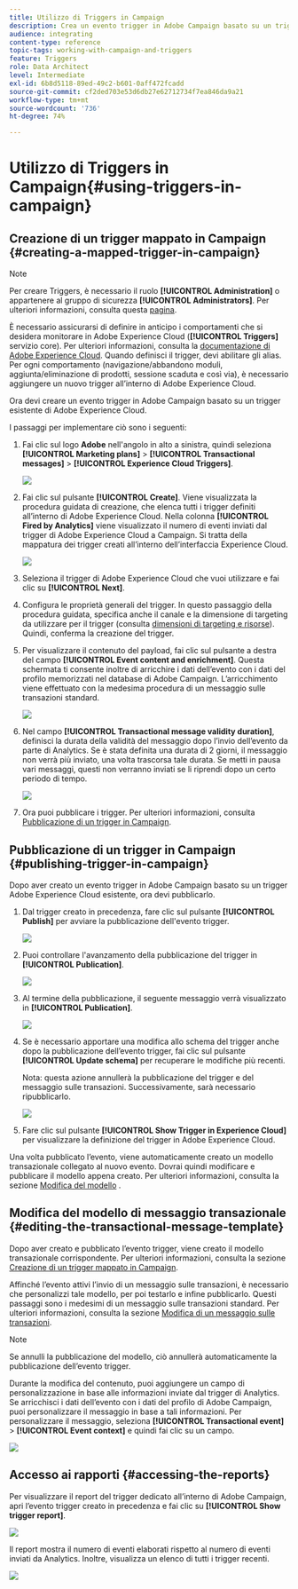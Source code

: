 ```yaml
---
title: Utilizzo di Triggers in Campaign
description: Crea un evento trigger in Adobe Campaign basato su un trigger Adobe Experience Cloud esistente.
audience: integrating
content-type: reference
topic-tags: working-with-campaign-and-triggers
feature: Triggers
role: Data Architect
level: Intermediate
exl-id: 6b8d5118-89ed-49c2-b601-0aff472fcadd
source-git-commit: cf2ded703e53d6db27e62712734f7ea846da9a21
workflow-type: tm+mt
source-wordcount: '736'
ht-degree: 74%

---
```


# Utilizzo di Triggers in Campaign{#using-triggers-in-campaign}

## Creazione di un trigger mappato in Campaign {#creating-a-mapped-trigger-in-campaign}

>[!NOTE]
>
>Per creare Triggers, è necessario il ruolo **[!UICONTROL Administration]** o appartenere al gruppo di sicurezza **[!UICONTROL Administrators]**. Per ulteriori informazioni, consulta questa [pagina](../../administration/using/list-of-roles.md).

È necessario assicurarsi di definire in anticipo i comportamenti che si desidera monitorare in Adobe Experience Cloud (**[!UICONTROL Triggers]** servizio core). Per ulteriori informazioni, consulta la [documentazione di Adobe Experience Cloud](https://experienceleague.adobe.com/docs/experience-cloud/triggers/create.html). Quando definisci il trigger, devi abilitare gli alias. Per ogni comportamento (navigazione/abbandono moduli, aggiunta/eliminazione di prodotti, sessione scaduta e così via), è necessario aggiungere un nuovo trigger all’interno di Adobe Experience Cloud.

Ora devi creare un evento trigger in Adobe Campaign basato su un trigger esistente di Adobe Experience Cloud.

I passaggi per implementare ciò sono i seguenti:

1. Fai clic sul logo **Adobe** nell&#39;angolo in alto a sinistra, quindi seleziona **[!UICONTROL Marketing plans]** > **[!UICONTROL Transactional messages]** > **[!UICONTROL Experience Cloud Triggers]**.

   ![](assets/remarketing_1.png)

1. Fai clic sul pulsante **[!UICONTROL Create]**. Viene visualizzata la procedura guidata di creazione, che elenca tutti i trigger definiti all’interno di Adobe Experience Cloud. Nella colonna **[!UICONTROL Fired by Analytics]** viene visualizzato il numero di eventi inviati dal trigger di Adobe Experience Cloud a Campaign. Si tratta della mappatura dei trigger creati all’interno dell’interfaccia Experience Cloud.

   ![](assets/remarketing_2.png)

1. Seleziona il trigger di Adobe Experience Cloud che vuoi utilizzare e fai clic su **[!UICONTROL Next]**.
1. Configura le proprietà generali del trigger. In questo passaggio della procedura guidata, specifica anche il canale e la dimensione di targeting da utilizzare per il trigger (consulta [dimensioni di targeting e risorse](../../automating/using/query.md#targeting-dimensions-and-resources)). Quindi, conferma la creazione del trigger.
1. Per visualizzare il contenuto del payload, fai clic sul pulsante a destra del campo **[!UICONTROL Event content and enrichment]**. Questa schermata ti consente inoltre di arricchire i dati dell’evento con i dati del profilo memorizzati nel database di Adobe Campaign. L’arricchimento viene effettuato con la medesima procedura di un messaggio sulle transazioni standard.

   ![](assets/remarketing_3.png)

1. Nel campo **[!UICONTROL Transactional message validity duration]**, definisci la durata della validità del messaggio dopo l’invio dell’evento da parte di Analytics. Se è stata definita una durata di 2 giorni, il messaggio non verrà più inviato, una volta trascorsa tale durata. Se metti in pausa vari messaggi, questi non verranno inviati se li riprendi dopo un certo periodo di tempo.

   ![](assets/remarketing_4.png)

1. Ora puoi pubblicare i trigger. Per ulteriori informazioni, consulta [Pubblicazione di un trigger in Campaign](../../integrating/using/using-triggers-in-campaign.md#publishing-trigger-in-campaign).

## Pubblicazione di un trigger in Campaign {#publishing-trigger-in-campaign}

Dopo aver creato un evento trigger in Adobe Campaign basato su un trigger Adobe Experience Cloud esistente, ora devi pubblicarlo.

1. Dal trigger creato in precedenza, fare clic sul pulsante **[!UICONTROL Publish]** per avviare la pubblicazione dell&#39;evento trigger.

   ![](assets/trigger_publish_1.png)

1. Puoi controllare l&#39;avanzamento della pubblicazione del trigger in **[!UICONTROL Publication]**.

   ![](assets/trigger_publish_2.png)

1. Al termine della pubblicazione, il seguente messaggio verrà visualizzato in **[!UICONTROL Publication]**.

   ![](assets/trigger_publish_3.png)

1. Se è necessario apportare una modifica allo schema del trigger anche dopo la pubblicazione dell’evento trigger, fai clic sul pulsante **[!UICONTROL Update schema]** per recuperare le modifiche più recenti.

   Nota: questa azione annullerà la pubblicazione del trigger e del messaggio sulle transazioni. Successivamente, sarà necessario ripubblicarlo.

   ![](assets/trigger_publish_4.png)

1. Fare clic sul pulsante **[!UICONTROL Show Trigger in Experience Cloud]** per visualizzare la definizione del trigger in Adobe Experience Cloud.

Una volta pubblicato l’evento, viene automaticamente creato un modello transazionale collegato al nuovo evento. Dovrai quindi modificare e pubblicare il modello appena creato. Per ulteriori informazioni, consulta la sezione [Modifica del modello](../../start/using/marketing-activity-templates.md) .

## Modifica del modello di messaggio transazionale {#editing-the-transactional-message-template}

Dopo aver creato e pubblicato l’evento trigger, viene creato il modello transazionale corrispondente. Per ulteriori informazioni, consulta la sezione [Creazione di un trigger mappato in Campaign](#creating-a-mapped-trigger-in-campaign).

Affinché l’evento attivi l’invio di un messaggio sulle transazioni, è necessario che personalizzi tale modello, per poi testarlo e infine pubblicarlo. Questi passaggi sono i medesimi di un messaggio sulle transazioni standard. Per ulteriori informazioni, consulta la sezione [Modifica di un messaggio sulle transazioni](../../channels/using/editing-transactional-message.md).

>[!NOTE]
>
>Se annulli la pubblicazione del modello, ciò annullerà automaticamente la pubblicazione dell’evento trigger.

Durante la modifica del contenuto, puoi aggiungere un campo di personalizzazione in base alle informazioni inviate dal trigger di Analytics. Se arricchisci i dati dell’evento con i dati del profilo di Adobe Campaign, puoi personalizzare il messaggio in base a tali informazioni. Per personalizzare il messaggio, seleziona **[!UICONTROL Transactional event]** > **[!UICONTROL Event context]** e quindi fai clic su un campo.

![](assets/remarketing_8.png)

## Accesso ai rapporti {#accessing-the-reports}

Per visualizzare il report del trigger dedicato all’interno di Adobe Campaign, apri l’evento trigger creato in precedenza e fai clic su **[!UICONTROL Show trigger report]**.

![](assets/remarketing_9.png)

Il report mostra il numero di eventi elaborati rispetto al numero di eventi inviati da Analytics. Inoltre, visualizza un elenco di tutti i trigger recenti.

![](assets/trigger_uc_browse_14.png)
